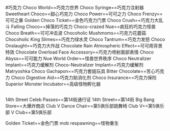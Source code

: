#巧克力
	Choco World==巧克力世界
	Choco Syringe==巧克力注射器
	Sweetheart Choco==甜心巧克力
	Choco Power==可可之力
	Choco Frenzy==可可之暴
	Golden Choco Ticket==金色巧克力门票
	Choco Crush==巧克力大乱斗
	Falling Choco==掉落的巧克力
	Choco\-crazed Nue==疯狂的巧克力怪兽
	Choco Breath==可可冲击波
	Chocoholic Mushmoms==巧克力花蘑菇
	Chocoholic King Slimes==巧克力绿水灵
	Choco Tantrum==巧克力发怒
	Choco Onslaught==巧克力大作战
	Chocolate Rain Atmospheric Effect==可可雨背景特效
	Chocolate Overload Face Accessory==巧克力喷射面部表情
	Choco Abyss==可可能力
	Nue World Order==怪兽世界秩序
	Choco Neutralizer Implant==巧克力缓解剂
	Choco\-Neutralizer Implant==巧克力缓解剂
	Matryoshka Choco Gachapon==巧克力套娃玩具
	Bitter Chocolate==苦心巧克力
	Choco Digestive Aid==巧克力助消化剂
	Choco Insurance==巧克力保险
	Superior Monster Incubator==高级怪物孵化器
##
14th Street Celeb Passes==第14街通行证
14th Street==第14街
Big Bang Store==大爆炸商店
Club V Dance Chair==第5俱乐部跳舞椅
Club V==第5俱乐部
V Club==第5俱乐部

Golden Ticket==金色门票
mob respawning==怪物重生